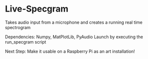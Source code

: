 # Live-Specgram
Takes audio input from a microphone and creates a running real time spectrogram

Dependencies: Numpy, MatPlotLib, PyAudio
Launch by executing the run_specgram script

Next Step: Make it usable on a Raspberry Pi as an art installation! 

